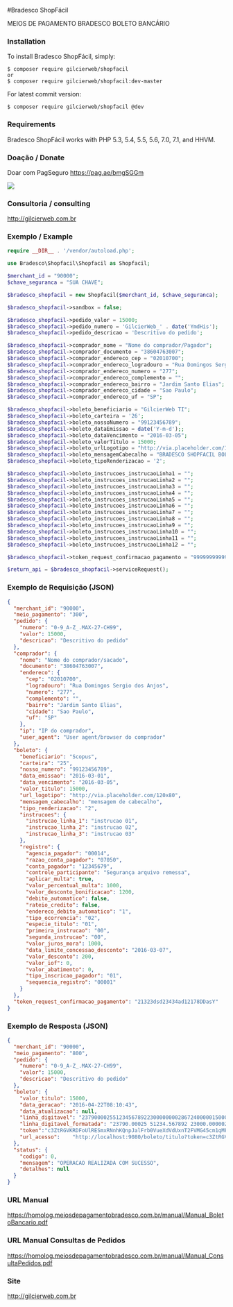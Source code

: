 #Bradesco ShopFácil

MEIOS DE PAGAMENTO BRADESCO BOLETO BANCÁRIO

### Installation

To install Bradesco ShopFácil, simply:

    $ composer require gilcierweb/shopfacil
    or
    $ composer require gilcierweb/shopfacil:dev-master

For latest commit version:

    $ composer require gilcierweb/shopfacil @dev

### Requirements

Bradesco ShopFácil works with PHP 5.3, 5.4, 5.5, 5.6, 7.0, 7.1, and HHVM.

### Doação / Donate
Doar com PagSeguro
https://pag.ae/bmgSGGm

[![](https://raw.github.com/gilcierweb/shopfacil/master/examples/image/clique-para-doar-qualquer-quantia.jpg)](https://pag.ae/bmgSGGm)

### Consultoria / consulting

http://gilcierweb.com.br

### Exemplo / Example

```php
require __DIR__ . '/vendor/autoload.php';

use Bradesco\Shopfacil\Shopfacil as Shopfacil;

$merchant_id = "90000";
$chave_seguranca = "SUA CHAVE";

$bradesco_shopfacil = new Shopfacil($merchant_id, $chave_seguranca);

$bradesco_shopfacil->sandbox = false;

$bradesco_shopfacil->pedido_valor = 15000;
$bradesco_shopfacil->pedido_numero = 'GilcierWeb_' . date('YmdHis');
$bradesco_shopfacil->pedido_descricao = 'Descritivo do pedido';

$bradesco_shopfacil->comprador_nome = "Nome do comprador/Pagador";
$bradesco_shopfacil->comprador_documento = "38604763007";
$bradesco_shopfacil->comprador_endereco_cep = "02010700";
$bradesco_shopfacil->comprador_endereco_logradouro = "Rua Domingos Sergio dos Anjos";
$bradesco_shopfacil->comprador_endereco_numero = "277";
$bradesco_shopfacil->comprador_endereco_complemento = "";
$bradesco_shopfacil->comprador_endereco_bairro = "Jardim Santo Elias";
$bradesco_shopfacil->comprador_endereco_cidade = "Sao Paulo";
$bradesco_shopfacil->comprador_endereco_uf = "SP";

$bradesco_shopfacil->boleto_beneficiario = "GilcierWeb TI";
$bradesco_shopfacil->boleto_carteira = '26';
$bradesco_shopfacil->boleto_nossoNumero = "99123456789";
$bradesco_shopfacil->boleto_dataEmissao = date('Y-m-d');;
$bradesco_shopfacil->boleto_dataVencimento = "2016-03-05";
$bradesco_shopfacil->boleto_valorTitulo = 15000;
$bradesco_shopfacil->boleto_urlLogotipo = "http://via.placeholder.com/120x80";
$bradesco_shopfacil->boleto_mensagemCabecalho = "BRADESCO SHOPFACIL BOLETO BANCÁRIO";
$bradesco_shopfacil->boleto_tipoRenderizacao = '2';

$bradesco_shopfacil->boleto_instrucoes_instrucaoLinha1 = "";
$bradesco_shopfacil->boleto_instrucoes_instrucaoLinha2 = "";
$bradesco_shopfacil->boleto_instrucoes_instrucaoLinha3 = "";
$bradesco_shopfacil->boleto_instrucoes_instrucaoLinha4 = "";
$bradesco_shopfacil->boleto_instrucoes_instrucaoLinha5 = "";
$bradesco_shopfacil->boleto_instrucoes_instrucaoLinha6 = "";
$bradesco_shopfacil->boleto_instrucoes_instrucaoLinha7 = "";
$bradesco_shopfacil->boleto_instrucoes_instrucaoLinha8 = "";
$bradesco_shopfacil->boleto_instrucoes_instrucaoLinha9 = "";
$bradesco_shopfacil->boleto_instrucoes_instrucaoLinha10 = "";
$bradesco_shopfacil->boleto_instrucoes_instrucaoLinha11 = "";
$bradesco_shopfacil->boleto_instrucoes_instrucaoLinha12 = "";

$bradesco_shopfacil->token_request_confirmacao_pagamento = "99999999999";

$return_api = $bradesco_shopfacil->serviceRequest();
```

### Exemplo de Requisição (JSON)

```json
{
  "merchant_id": "90000",
  "meio_pagamento": "300",
  "pedido": {
    "numero": "0-9_A-Z_.MAX-27-CH99",
    "valor": 15000,
    "descricao": "Descritivo do pedido"
  },
  "comprador": {
    "nome": "Nome do comprador/sacado",
    "documento": "38604763007",
    "endereco": {
      "cep": "02010700",
      "logradouro": "Rua Domingos Sergio dos Anjos",
      "numero": "277",
      "complemento": "",
      "bairro": "Jardim Santo Elias",
      "cidade": "Sao Paulo",
      "uf": "SP"
    },
    "ip": "IP do comprador",
    "user_agent": "User agent/browser do comprador"
  },
  "boleto": {
    "beneficiario": "Scopus",
    "carteira": "25",
    "nosso_numero": "99123456789",
    "data_emissao": "2016-03-01",
    "data_vencimento": "2016-03-05",
    "valor_titulo": 15000,
    "url_logotipo": "http://via.placeholder.com/120x80",
    "mensagem_cabecalho": "mensagem de cabecalho",
    "tipo_renderizacao": "2",
    "instrucoes": {
      "instrucao_linha_1": "instrucao 01",
      "instrucao_linha_2": "instrucao 02",
      "instrucao_linha_3": "instrucao 03"
    },
    "registro": {
      "agencia_pagador": "00014",
      "razao_conta_pagador": "07050",
      "conta_pagador": "12345679",
      "controle_participante": "Segurança arquivo remessa",
      "aplicar_multa": true,
      "valor_percentual_multa": 1000,
      "valor_desconto_bonificacao": 1200,
      "debito_automatico": false,
      "rateio_credito": false,
      "endereco_debito_automatico": "1",
      "tipo_ocorrencia": "02",
      "especie_titulo": "01",
      "primeira_instrucao": "00",
      "segunda_instrucao": "00",
      "valor_juros_mora": 1000,
      "data_limite_concessao_desconto": "2016-03-07",
      "valor_desconto": 200,
      "valor_iof": 0,
      "valor_abatimento": 0,
      "tipo_inscricao_pagador": "01",
      "sequencia_registro": "00001"
    }
  },
  "token_request_confirmacao_pagamento": "21323dsd23434ad12178DDasY"
}
```

### Exemplo de Resposta (JSON)

```json
{
  "merchant_id": "90000",
  "meio_pagamento": "800",
  "pedido": {
    "numero": "0-9_A-Z_.MAX-27-CH99",
    "valor": 15000,
    "descricao": "Descritivo do pedido"
  },
  "boleto": {
    "valor_titulo": 15000,
    "data_geracao": "2016-04-22T08:10:43",
    "data_atualizacao": null,
    "linha_digitavel": "23790000255123456789223000000002867240000015000",
    "linha_digitavel_formatada": "23790.00025 51234.567892 23000.000002 8 67240000015000",
    "token":"c3ZtRGVKRDFoUlRESmxRNnhKQnpJalFrb0VueXdVdUxnT2FVMG45cm1qMFMyRDcwRWZ0cFVBS0o0\nMFAxOHY0aTdJK3E1MXVjUVJjNEpBdUxvcE15T1E9PQ==",
    "url_acesso":    "http://localhost:9080/boleto/titulo?token=c3ZtRGVKRDFoUlRESmxRNnhKQnpJalFrb0VueXdVdUxnT2FVMG45cm1qMFMyRDcwRWZ0cFVBS0o0\nMFAxOHY0aTdJK3E1MXVjUVJjNEpBdUxvcE15T1E9PQ=="
  },
  "status": {
    "codigo": 0,
    "mensagem": "OPERACAO REALIZADA COM SUCESSO",
    "detalhes": null
  }
}
```
### URL Manual

https://homolog.meiosdepagamentobradesco.com.br/manual/Manual_BoletoBancario.pdf

### URL Manual Consultas de Pedidos

https://homolog.meiosdepagamentobradesco.com.br/manual/Manual_ConsultaPedidos.pdf

### Site

http://gilcierweb.com.br

